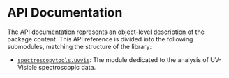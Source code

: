 # API Documentation

The API documentation represents an object-level description of the package content.
This API reference is divided into the following submodules, matching the structure of the library:

* [`spectroscopytools.uvvis`](API-UVVIS): The module dedicated to the analysis of UV-Visible spectroscopic data.